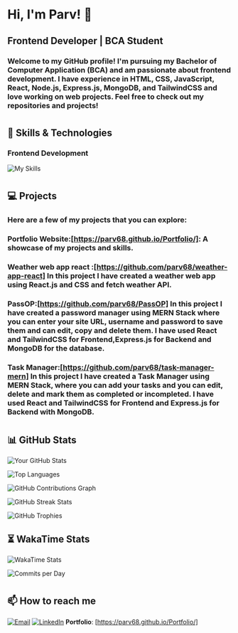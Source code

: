 # Hi, I'm Parv! 👋

## Frontend Developer | BCA Student

### Welcome to my GitHub profile! I'm pursuing my Bachelor of Computer Application (BCA) and am passionate about frontend development. I have experience in HTML, CSS, JavaScript, React, Node.js, Express.js, MongoDB, and TailwindCSS and love working on web projects. Feel free to check out my repositories and projects!
#

## 🚀 Skills & Technologies

### Frontend Development
![My Skills](https://skillicons.dev/icons?i=html,css,js,react,tailwindcss,bootstrap,github,git,nodejs,express,mongodb)
#

## 💻 Projects

### Here are a few of my projects that you can explore:

### Portfolio Website:[https://parv68.github.io/Portfolio/]: A showcase of my projects and skills.

### Weather web app react :[https://github.com/parv68/weather-app-react] In this project I have created a weather web app using React.js and CSS and fetch weather API.

### PassOP:[https://github.com/parv68/PassOP] In this project I have created a password manager using MERN Stack where you can enter your site URL, username and password to save them and can edit, copy and delete them. I have used React and TailwindCSS for Frontend,Express.js for Backend and MongoDB for the database.

### Task Manager:[https://github.com/parv68/task-manager-mern] In this project I have created a Task Manager using MERN Stack, where you can add your tasks and you can edit, delete and mark them as completed or incompleted. I have used React and TailwindCSS for Frontend and Express.js for Backend with MongoDB.

#
## 📊 GitHub Stats

![Your GitHub Stats](https://github-readme-stats.vercel.app/api?username=parv68&show_icons=true&theme=tokyonight)

![Top Languages](https://github-readme-stats.vercel.app/api/top-langs/?username=parv68&layout=compact&theme=tokyonight)

![GitHub Contributions Graph](https://github-readme-activity-graph.vercel.app/graph?username=parv68&theme=react-dark&hide_border=true&area=true)

![GitHub Streak Stats](https://streak-stats.demolab.com?user=parv68&theme=radical&hide_border=true)

![GitHub Trophies](https://github-profile-trophy.vercel.app/?username=parv68&theme=algolia)

## ⏳ WakaTime Stats

![WakaTime Stats](https://github-readme-stats.vercel.app/api/wakatime?username=parv68&theme=radical)


![Commits per Day](https://github-profile-summary-cards.vercel.app/api/cards/productive-time?username=parv68&theme=radical)



#
## 📫 How to reach me
[![Email](https://img.shields.io/badge/-Email-D14836?style=flat&logo=Gmail&logoColor=white)](parvruhil68@gmail.com)
[![LinkedIn](https://img.shields.io/badge/-LinkedIn-blue?style=flat&logo=Linkedin&logoColor=white)](https://www.linkedin.com/in/parv-429659290/)
**Portfolio**: [https://parv68.github.io/Portfolio/]
